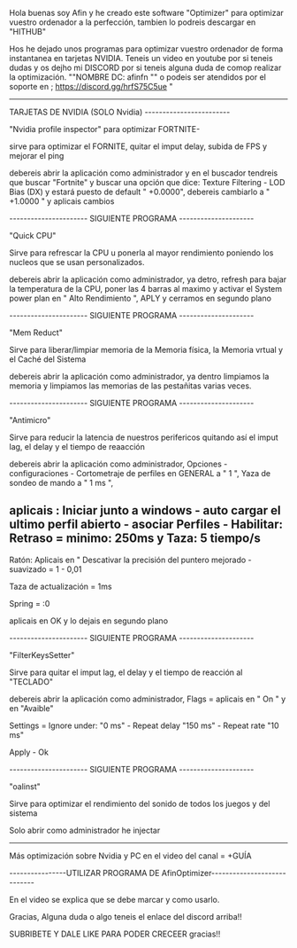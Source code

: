 Hola buenas soy Afin y he creado este software "Optimizer" para optimizar vuestro ordenador a la perfección, tambien lo podreis descargar en "HITHUB"


Hos he dejado unos programas para optimizar vuestro ordenador de forma instantanea en tarjetas NVIDIA.
Teneis un video en youtube por si teneis dudas y os dejho mi DISCORD por si  teneis alguna duda de comop realizar la optimización. ""NOMBRE DC: afinfn  "" o podeis ser atendidos por el soporte en ; https://discord.gg/hrfS75C5ue "

-------------------------------------------------------------------------------------------------------------------------------------------------------------------------------------------------------------------------------------
TARJETAS DE NVIDIA (SOLO Nvidia) ------------------------

"Nvidia profile inspector" para optimizar FORTNITE-

sirve para optimizar el FORNITE, quitar el imput delay, subida de FPS y mejorar el ping

debereis abrir la aplicación como administrador y en el buscador tendreis que buscar "Fortnite" y buscar una opción que dice:
Texture Filtering - LOD Bias (DX) y estará puesto de default " +0.0000", debereis cambiarlo a " +1.0000 " y aplicais cambios

---------------------- SIGUIENTE PROGRAMA ---------------------

"Quick CPU" 

Sirve para refrescar la CPU u ponerla al mayor rendimiento poniendo los nucleos que se usan personalizados.

debereis abrir la aplicación como administrador, ya detro, refresh para bajar la temperatura de la CPU, poner las 4 barras al maximo y activar el System power plan en " Alto Rendimiento ", APLY y cerramos en segundo plano


---------------------- SIGUIENTE PROGRAMA ---------------------


"Mem Reduct"

Sirve para liberar/limpiar memoria de la Memoria física, la Memoria vrtual y el Caché del Sistema

debereis abrir la aplicación como administrador, ya dentro limpiamos la memoria y limpiamos las memorias de las pestañitas varias veces.


---------------------- SIGUIENTE PROGRAMA ---------------------

"Antimicro"

Sirve para reducir la latencia de nuestros perifericos quitando así el imput lag, el delay y el tiempo de reaacción


debereis abrir la aplicación como administrador, Opciones - configuraciones - Cortometraje de perfiles en GENERAL a " 1 ", Yaza de sondeo de mando a " 1 ms ", 

aplicais : Iniciar junto a windows - auto cargar el ultimo perfil abierto - asociar Perfiles - Habilitar: Retraso = minimo: 250ms y Taza: 5 tiempo/s
-----
Ratón: Aplicais en " Descativar la precisión del puntero mejorado - suavizado = 1 - 0,01

Taza de actualización = 1ms

Spring = :0

aplicais en OK y lo dejais en segundo plano


---------------------- SIGUIENTE PROGRAMA ---------------------


"FilterKeysSetter"

Sirve para quitar el imput lag, el delay y el tiempo de reacción al "TECLADO"


debereis abrir la aplicación como administrador, Flags = aplicais en " On " y en "Avaible"

Settings = Ignore under: "0 ms" - Repeat delay "150 ms" - Repeat rate "10 ms"

Apply - Ok

---------------------- SIGUIENTE PROGRAMA ---------------------

"oalinst"

Sirve para optimizar el rendimiento del sonido de todos los juegos y del sistema

Solo abrir como administrador he injectar


---------------------------------------------------------------------------------


Más optimización sobre Nvidia y PC en el video del canal = +GUÍA  


----------------UTILIZAR PROGRAMA DE AfinOptimizer----------------------------

En el video  se explica que se debe marcar y como usarlo.



Gracias, Alguna duda o algo teneis el enlace del discord arriba!!

SUBRIBETE Y DALE LIKE PARA  PODER  CRECEER gracias!!

